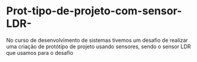# Prot-tipo-de-projeto-com-sensor-LDR-
No curso de desenvolvimento de sistemas tivemos um desafio de realizar uma criação de protótipo de projeto usando sensores, sendo o sensor LDR que usamos para o desafio

